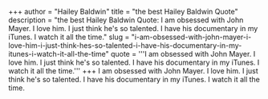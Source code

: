 +++
author = "Hailey Baldwin"
title = "the best Hailey Baldwin Quote"
description = "the best Hailey Baldwin Quote: I am obsessed with John Mayer. I love him. I just think he's so talented. I have his documentary in my iTunes. I watch it all the time."
slug = "i-am-obsessed-with-john-mayer-i-love-him-i-just-think-hes-so-talented-i-have-his-documentary-in-my-itunes-i-watch-it-all-the-time"
quote = '''I am obsessed with John Mayer. I love him. I just think he's so talented. I have his documentary in my iTunes. I watch it all the time.'''
+++
I am obsessed with John Mayer. I love him. I just think he's so talented. I have his documentary in my iTunes. I watch it all the time.
